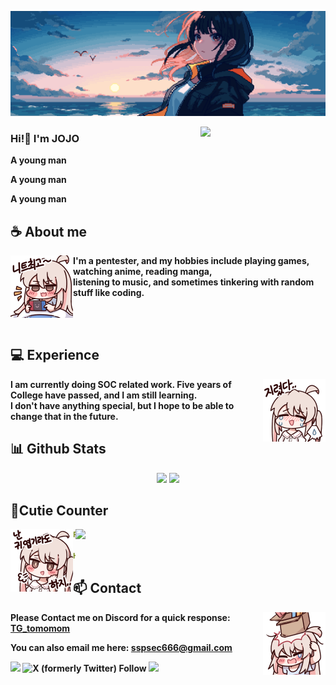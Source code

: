 <div align="center">
<!-- ![](https://typograssy.deno.dev/api?text=お兄ちゃんはおしまい!&l0=none&bg=none&frame=none&speed=100&comment=) -->
<!-- ![](https://typograssy.deno.dev/api?text=お兄ちゃんはおしまい!&l0=none&l1=00cce6&l2=80f1ff&l3=009eb3&l4=caf9ff&bg=none&frame=none&speed=100&comment=) -->

</div>

![Preview](./images/wallhaven-yxzkvk.png)

<img align="right" width="200" src="https://media.giphy.com/media/Vuw9m5wXviFIQ/source.gif"></a>


### Hi!👋 I'm JOJO

<p><b>A young man<b></p> 
<p><b>           A young man<b></p> 
<p><b>                      A young man<b></p> 

## **☕ About me**
<a href="https://github.com/sspsec"><img align="left" width="100" src="./images/mahiro_switch.png"></a>
<p>I'm a pentester, and my hobbies include playing games, watching anime, reading manga,<br> listening to music, and sometimes tinkering with random stuff like coding.</p>
<br><br>

## **💻 Experience**
<a href="https://github.com/sspsec"><img align="right" width="100" src="./images/mahiro_cry.png"></a>
I am currently doing SOC related work. Five years of College have passed, and I am still learning. <br>I don't have anything special, but I hope to be able to change that in the future.


## **📊 Github Stats**
<!-- <div><a href="https://github.com/sspsec"><img width="100" src="https://cdn.discordapp.com/attachments/1077108830862839848/1107004077621125240/105017051_p13.png"></a><div> -->
<p align="center"><img width="50%" src="https://github-readme-stats.vercel.app/api?username=sspsec&show_icons=true&count_private=true&theme=react&hide_border=true&bg_color=0D1117"/> <img width="38%" src="https://github-readme-stats.vercel.app/api/top-langs/?username=sspsec&show_icons=true&count_private=true&theme=react&hide_border=true&bg_color=0D1117&layout=compact"/>
</p>

<!-- ## **🎧 Spotify**
<p align="center">
<a href="https://spotify-github-profile.vercel.app/api/view?uid=z8vtap612j1ajql4wsyhl074i&redirect=true"><img src="https://spotify-github-profile.vercel.app/api/view?uid=z8vtap612j1ajql4wsyhl074i&cover_image=true&theme=default&show_offline=true&background_color=0d11170&interchange=false&bar_color_cover=true"></a><a href="https://open.spotify.com/user/z8vtap612j1ajql4wsyhl074i?si=6962aa5c8435476f"><img width="525" src="https://spotify-recently-played-readme.vercel.app/api?user=z8vtap612j1ajql4wsyhl074i"></a>
</p> -->

## **🧋Cutie Counter**
<!-- <p align="center">
    <img src="https://moe-counter.glitch.me/get/@sspsec?theme=moebooru-h"> <br/>
</p> -->
<img align="right" width=400 src="https://count.getloli.com/@sspsec?name=sspsec&theme=rule34&padding=10&offset=0&scale=1&pixelated=1&darkmode=0"></a>
<a href="https://github.com/sspsec"><img align="left" width="100" src="./images/mahiro.png"></a>

```yaml
People who visit my profile :3.

Hehe~ another cutie has been caught.
```
<!-- <br><br><br><br> -->
## **📫 Contact**
<a href="https://github.com/sspsec"><img align="right" width="100" src="./images/mahiro_box.png" /></a>
**Please Contact me on Discord for a quick response:** [TG_tomomom](https://t.me/TG_tomomom)

**You can also email me here:** sspsec666@gmail.com

[![](https://img.shields.io/github/followers/sspsec?label=Followers&style=social)](https://github.com/sspsec)
![X (formerly Twitter) Follow](https://img.shields.io/twitter/follow/sspsec6666)
[![](https://img.shields.io/badge/Mail-D14836?logo=gmail&logoColor=white)](mailto:sspsec666@gmail.com)
<!-- [![](https://img.shields.io/badge/Telegram-2ca5e0?logo=telegram&logoColor=white)](https://t.me/TG_tomomom) -->
<!-- [![sspsec](https://mizu.is-a.dev/public/miyagawamizu.png)](https://mizu.is-a.dev/) -->
